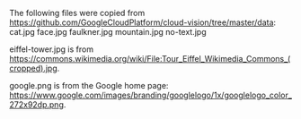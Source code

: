 The following files were copied from https://github.com/GoogleCloudPlatform/cloud-vision/tree/master/data:
cat.jpg
face.jpg
faulkner.jpg
mountain.jpg
no-text.jpg

eiffel-tower.jpg is from
https://commons.wikimedia.org/wiki/File:Tour_Eiffel_Wikimedia_Commons_(cropped).jpg.

google.png is from the Google home page:
https://www.google.com/images/branding/googlelogo/1x/googlelogo_color_272x92dp.png.




